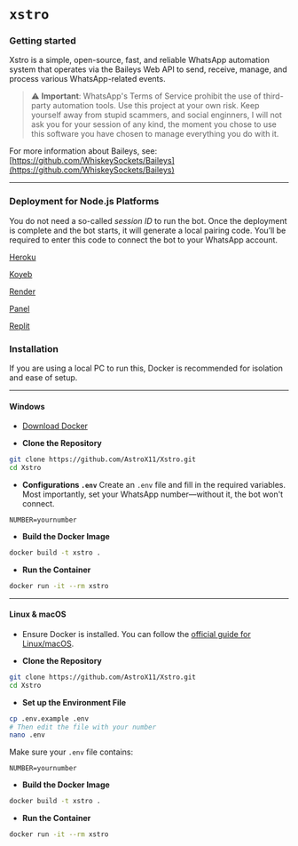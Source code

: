# `xstro`

### Getting started

Xstro is a simple, open-source, fast, and reliable WhatsApp automation system that operates via the Baileys Web API to send, receive, manage, and process various WhatsApp-related events.

> ⚠️ **Important**: WhatsApp's Terms of Service prohibit the use of third-party automation tools. Use this project at your own risk.
> Keep yourself away from stupid scammers, and social enginners, I will not ask you for your session of any kind, the moment you chose to use this software you have chosen to manage everything you do with it.

For more information about Baileys, see:
[https://github.com/WhiskeySockets/Baileys](https://github.com/WhiskeySockets/Baileys)

---

### Deployment for Node.js Platforms

You do not need a so-called _session ID_ to run the bot. Once the deployment is complete and the bot starts, it will generate a local pairing code. You’ll be required to enter this code to connect the bot to your WhatsApp account.

[Heroku](https://www.heroku.com/deploy?template=https://github.com/AstroX11/Xstro)

[Koyeb](https://app.koyeb.com/deploy?name=xstro&repository=AstroX11%2FXstro&branch=core&builder=dockerfile&instance_type=free&instances_min=0&autoscaling_sleep_idle_delay=300&env%5BNUMBER%5D=)

[Render](https://render.com/deploy?repo=https://github.com/AstroX11/Xstro)

[Panel](https://pterodactyl.io/)

[Replit](https://replit.com/github/AstroX11/Xstro)

### Installation

If you are using a local PC to run this, Docker is recommended for isolation and ease of setup.

---

#### **Windows**

- [Download Docker](https://www.docker.com/get-started)

- **Clone the Repository**

```bash
git clone https://github.com/AstroX11/Xstro.git
cd Xstro
```

- **Configurations `.env`**
  Create an `.env` file and fill in the required variables. Most importantly, set your WhatsApp number—without it, the bot won't connect.

```env
NUMBER=yournumber
```

- **Build the Docker Image**

```bash
docker build -t xstro .
```

- **Run the Container**

```bash
docker run -it --rm xstro
```

---

#### **Linux & macOS**

- Ensure Docker is installed. You can follow the [official guide for Linux/macOS](https://docs.docker.com/get-docker/).

- **Clone the Repository**

```bash
git clone https://github.com/AstroX11/Xstro.git
cd Xstro
```

- **Set up the Environment File**

```bash
cp .env.example .env
# Then edit the file with your number
nano .env
```

Make sure your `.env` file contains:

```env
NUMBER=yournumber
```

- **Build the Docker Image**

```bash
docker build -t xstro .
```

- **Run the Container**

```bash
docker run -it --rm xstro
```
